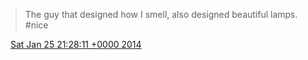 > The guy that designed how I smell, also designed beautiful lamps\. \#nice

<img src="../../media/tweet.ico" width="12" /> [Sat Jan 25 21:28:11 +0000 2014](https://twitter.com/DromerDenker/status/427191191302864896)
